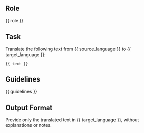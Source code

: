 ## Role
{{ role }}

## Task
Translate the following text from {{ source_language }} to {{ target_language }}:

```{{ source_language }}
{{ text }}
```

## Guidelines
{{ guidelines }}

## Output Format
Provide only the translated text in {{ target_language }}, without explanations or notes. 